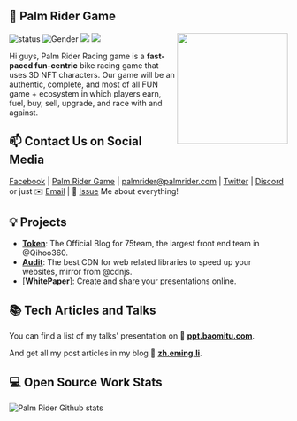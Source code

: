 ## 👋 Palm Rider Game

<!--https://user-images.githubusercontent.com/5713670/87202985-820dcb80-c2b6-11ea-9f56-7ec461c497c3.gif-->
<img align='right' src='https://octodex.github.com/images/hula_loop_octodex03.gif' width='200"'>

![status](https://img.shields.io/badge/status-up-brightgreen) ![Gender](https://img.shields.io/badge/gender-%F0%9F%A4%B5-lightgrey) ![](https://img.shields.io/static/v1?label=wechat&message=secretlzm007&color=7BB32E&logo=wechat) ![](https://visitor-badge.glitch.me/badge?page_id=github.com/lizheming)

Hi guys, Palm Rider Racing game is a **fast-paced fun-centric** bike racing game that uses 3D NFT characters. Our game will be an authentic, complete, and most of all FUN game + ecosystem in which players earn, fuel, buy, sell, upgrade, and race with and against. 

## 📫 Contact Us on Social Media

[Facebook][-1] | [Palm Rider Game][0] | [palmrider@palmrider.com][1] | [Twitter][2] | [Discord][3] or just ✉️ [Email](mailto:palmrider@palmrider.com) | 💬 [Issue](https://github.com/lizheming/lizheming/issues/me) Me about everything!

## 💡 Projects

- [**Token**](): The Official Blog for 75team, the largest front end team in @Qihoo360.
- [**Audit**](): The best CDN for web related libraries to speed up your websites, mirror from @cdnjs.
- [**WhitePaper**]: Create and share your presentations online.

## 📚 Tech Articles and Talks 

You can find a list of my talks' presentation on 📖 **[ppt.baomitu.com](https://ppt.baomitu.com/u/lizheming)**. 

And get all my post articles in my blog 📝 [**zh.eming.li**](https://imnerd.org). 
 
## 💻 Open Source Work Stats


![Palm Rider Github stats](https://github-readme-stats.vercel.app/api?username=lizheming&show_icons=true)

<!--
**lizheming/lizheming** is a ✨ _special_ ✨ repository because its `README.md` (this file) appears on your GitHub profile.

Here are some ideas to get you started:

- 🔭 We're currently working on Game Development...
- 👯 We're looking to collaborate on ...
- 🤔 We're looking for help with ...
- 📫 How to reach us
- ⚡ Fun fact: ...
-->
[-1]: https://www.facebook.com/
[0]: https://palmrider.com/
[1]: https://twitter.com/palmridergame/
[2]: https://discord.gg/
[3]: https://t.me/palmrider
